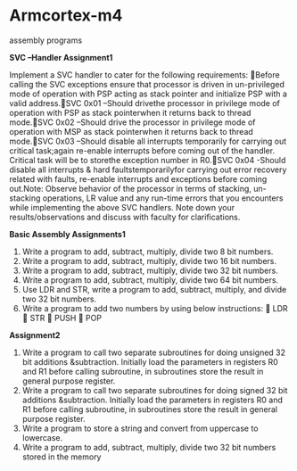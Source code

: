 # Armcortex-m4
assembly programs

**SVC –Handler Assignment1**

Implement a SVC handler to cater for the following requirements: Before  calling  the  SVC  exceptions  ensure  that  processor  is  driven  in  un-privileged  mode  of operation with PSP acting as stack pointer and initialize PSP with a valid address.SVC  0x01 –Should drivethe  processor  in  privilege  mode  of  operation with  PSP  as  stack pointerwhen it returns back to thread mode.SVC  0x02 –Should  drive  the  processor  in  privilege  mode  of  operation  with  MSP  as  stack pointerwhen it returns back to thread mode.SVC  0x03 –Should  disable  all  interrupts  temporarily  for  carrying  out  critical task;again  re-enable  interrupts  before  coming  out  of  the  handler.  Critical  task  will  be  to  storethe exception number in R0.SVC  0x04 -Should  disable  all  interrupts  &  hard faultstemporarilyfor  carrying  out  error recovery related with faults, re-enable interrupts and exceptions before coming out.Note: Observe behavior of the processor in terms of stacking, un-stacking operations, LR value and any run-time errors that you encounters while implementing the above SVC handlers. Note down your results/observations and discuss with faculty for clarifications.   

**Basic Assembly Assignments1**

1) Write a program to add, subtract, multiply, divide two 8 bit numbers.
 2) Write a program to add, subtract, multiply, divide two 16 bit numbers.
 3) Write a program to add, subtract, multiply, divide two 32 bit numbers. 
4) Write a program to add, subtract, multiply, divide two 64 bit numbers. 
5) Use LDR and STR, write a program to add, subtract, multiply, and divide two 32 bit
numbers. 
6) Write a program to add two numbers by using below instructions:
 LDR
 STR
 PUSH
 POP


**Assignment2**
1) Write a program to call two separate subroutines for doing unsigned 32 bit additions &subtraction. Initially load the parameters in registers R0 and R1 before calling subroutine, in subroutines store the result in general purpose register.
2) Write a program to call two separate subroutines for doing signed 32 bit additions &subtraction. Initially load the parameters in registers R0 and R1 before calling subroutine, in subroutines store the result in general purpose register.
3) Write a program to store a string and convert from uppercase to lowercase.
4) Write a program to add, subtract, multiply, divide two 32 bit numbers stored in the memory
